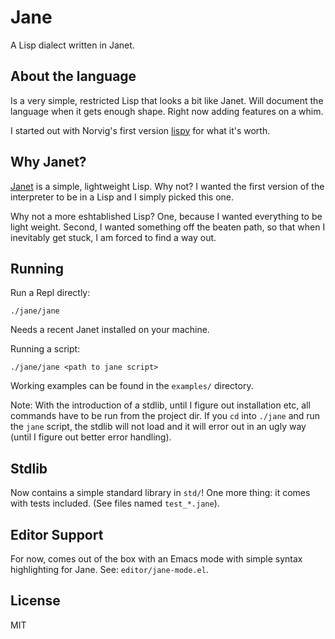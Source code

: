 # Jane

A Lisp dialect written in Janet.

## About the language

Is a very simple, restricted Lisp that looks a bit like Janet. Will document the language when it gets enough shape. Right now adding features on a whim.

I started out with Norvig's first version [lispy](https://norvig.com/lispy.html) for what it's worth. 

## Why Janet?

[Janet](janet-lang.org) is a simple, lightweight Lisp. Why not? I wanted the first version of the interpreter to be in a Lisp and I simply picked this one.

Why not a more eshtablished Lisp? One, because I wanted everything to be light weight. Second, I wanted something off the beaten path, so that when I inevitably get stuck, I am forced to find a way out.

## Running

Run a Repl directly:
```
./jane/jane
```
Needs a recent Janet installed on your machine.

Running a script:
```
./jane/jane <path to jane script>
```
Working examples can be found in the `examples/` directory.

Note: With the introduction of a stdlib, until I figure out installation etc, all commands have to be run from the project dir. If you `cd` into `./jane` and run the `jane` script, the stdlib will not load and it will error out in an ugly way (until I figure out better error handling).

## Stdlib

Now contains a simple standard library in `std/`! One more thing: it comes with tests included. (See files named `test_*.jane`).

## Editor Support

For now, comes out of the box with an Emacs mode with simple syntax highlighting for Jane. See: `editor/jane-mode.el`.

## License

MIT
